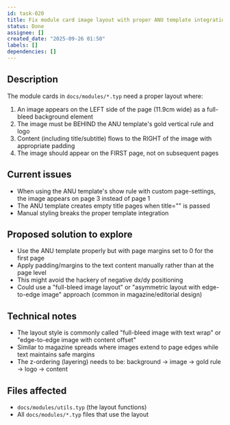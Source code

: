 ```yaml
---
id: task-020
title: Fix module card image layout with proper ANU template integration
status: Done
assignee: []
created_date: "2025-09-26 01:50"
labels: []
dependencies: []
---
```


## Description

The module cards in `docs/modules/*.typ` need a proper layout where:

1. An image appears on the LEFT side of the page (11.9cm wide) as a full-bleed
   background element
2. The image must be BEHIND the ANU template's gold vertical rule and logo
3. Content (including title/subtitle) flows to the RIGHT of the image with
   appropriate padding
4. The image should appear on the FIRST page, not on subsequent pages

## Current issues

- When using the ANU template's show rule with custom page-settings, the image
  appears on page 3 instead of page 1
- The ANU template creates empty title pages when title="" is passed
- Manual styling breaks the proper template integration

## Proposed solution to explore

- Use the ANU template properly but with page margins set to 0 for the first
  page
- Apply padding/margins to the text content manually rather than at the page
  level
- This might avoid the hackery of negative dx/dy positioning
- Could use a "full-bleed image layout" or "asymmetric layout with edge-to-edge
  image" approach (common in magazine/editorial design)

## Technical notes

- The layout style is commonly called "full-bleed image with text wrap" or
  "edge-to-edge image with content offset"
- Similar to magazine spreads where images extend to page edges while text
  maintains safe margins
- The z-ordering (layering) needs to be: background → image → gold rule → logo →
  content

## Files affected

- `docs/modules/utils.typ` (the layout functions)
- All `docs/modules/*.typ` files that use the layout
